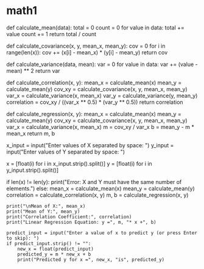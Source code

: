 # math1

def calculate_mean(data):
    total = 0
    count = 0
    for value in data:
        total += value
        count += 1
    return total / count

def calculate_covariance(x, y, mean_x, mean_y):
    cov = 0
    for i in range(len(x)):
        cov += (x[i] - mean_x) * (y[i] - mean_y)
    return cov

def calculate_variance(data, mean):
    var = 0
    for value in data:
        var += (value - mean) ** 2
    return var

def calculate_correlation(x, y):
    mean_x = calculate_mean(x)
    mean_y = calculate_mean(y)
    cov_xy = calculate_covariance(x, y, mean_x, mean_y)
    var_x = calculate_variance(x, mean_x)
    var_y = calculate_variance(y, mean_y)
    correlation = cov_xy / ((var_x ** 0.5) * (var_y ** 0.5))
    return correlation

def calculate_regression(x, y):
    mean_x = calculate_mean(x)
    mean_y = calculate_mean(y)
    cov_xy = calculate_covariance(x, y, mean_x, mean_y)
    var_x = calculate_variance(x, mean_x)
    m = cov_xy / var_x
    b = mean_y - m * mean_x
    return m, b

x_input = input("Enter values of X separated by space: ")
y_input = input("Enter values of Y separated by space: ")

x = [float(i) for i in x_input.strip().split()]
y = [float(i) for i in y_input.strip().split()]

if len(x) != len(y):
    print("Error: X and Y must have the same number of elements.")
else:
    mean_x = calculate_mean(x)
    mean_y = calculate_mean(y)
    correlation = calculate_correlation(x, y)
    m, b = calculate_regression(x, y)

    print("\nMean of X:", mean_x)
    print("Mean of Y:", mean_y)
    print("Correlation Coefficient:", correlation)
    print("Linear Regression Equation: y =", m, "* x +", b)

    predict_input = input("Enter a value of x to predict y (or press Enter to skip): ")
    if predict_input.strip() != "":
        new_x = float(predict_input)
        predicted_y = m * new_x + b
        print("Predicted y for x =", new_x, "is", predicted_y)


